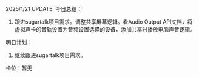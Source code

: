 2025/1/21 UPDATE:
今日总结：

1. 跟进sugartalk项目需求。调整共享屏幕逻辑。看Audio Output API文档，将虚拟声卡的音轨设置为音频设置选择的设备，添加共享时播放电脑声音逻辑。



明日计划：

1. 继续跟进sugartalk项目需求。



卡位：暂无

